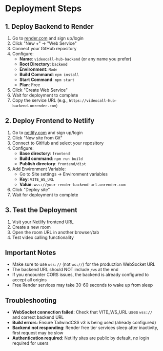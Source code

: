 # Deployment Steps

## 1. Deploy Backend to Render

1. Go to [render.com](https://render.com) and sign up/login
2. Click "New +" → "Web Service"
3. Connect your GitHub repository
4. Configure:
   - **Name**: `videocall-hub-backend` (or any name you prefer)
   - **Root Directory**: `backend`
   - **Environment**: `Node`
   - **Build Command**: `npm install`
   - **Start Command**: `npm start`
   - **Plan**: Free
5. Click "Create Web Service"
6. Wait for deployment to complete
7. Copy the service URL (e.g., `https://videocall-hub-backend.onrender.com`)

## 2. Deploy Frontend to Netlify

1. Go to [netlify.com](https://netlify.com) and sign up/login
2. Click "New site from Git"
3. Connect to GitHub and select your repository
4. Configure:
   - **Base directory**: `frontend`
   - **Build command**: `npm run build`
   - **Publish directory**: `frontend/dist`
5. Add Environment Variable:
   - Go to Site settings → Environment variables
   - **Key**: `VITE_WS_URL`
   - **Value**: `wss://your-render-backend-url.onrender.com`
6. Click "Deploy site"
7. Wait for deployment to complete

## 3. Test the Deployment

1. Visit your Netlify frontend URL
2. Create a new room
3. Open the room URL in another browser/tab
4. Test video calling functionality

## Important Notes

- Make sure to use `wss://` (not `ws://`) for the production WebSocket URL
- The backend URL should NOT include `/ws` at the end
- If you encounter CORS issues, the backend is already configured to accept all origins
- Free Render services may take 30-60 seconds to wake up from sleep

## Troubleshooting

- **WebSocket connection failed**: Check that VITE_WS_URL uses `wss://` and correct backend URL
- **Build errors**: Ensure TailwindCSS v3 is being used (already configured)
- **Backend not responding**: Render free tier services sleep after inactivity, first request may be slow
- **Authentication required**: Netlify sites are public by default, no login required for users